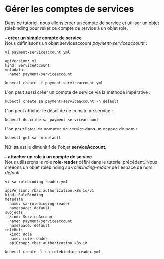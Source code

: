 # Gérer les comptes de services

Dans ce tutoriel, nous allons créer un compte de service et utiliser un objet rolebinding pour relier ce compte de service à un objet role.

**- créer un simple compte de service**<br>
Nous définissons un objet serviceaccount *payment-serviceaccount* :
```
vi payment-serviceaccount.yml
```

```
apiVersion: v1
kind: ServiceAccount
metadata:
  name: payment-serviceaccount
```

```
kubectl create -f payment-serviceaccount.yml
```

L'on peut aussi créer un compte de service via la méthode impérative :
```
kubectl create sa payment-serviceaccount -n default
```

L'on peut afficher le détail de ce compte de service :
```
kubectl describe sa payment-serviceaccount
```

L'on peut lister les comptes de service dans un espace de nom :
```
kubectl get sa -n default
```

NB: **sa** est le dimunitif de l'objet **serviceAccount**.<br>

**- attacher un role à un compte de service**<br>
Nous utiliserons le role **role-reader** défini dans le tutoriel précédent.
Nous créeons un objet rolebinding *sa-rolebinding-reader* de l'espace de nom *default*
```
vi sa-rolebinding-reader.yml
```

```
apiVersion: rbac.authorization.k8s.io/v1
kind: RoleBinding
metadata:
  name: sa-rolebinding-reader
  namespace: default
subjects:
- kind: ServiceAccount
  name: payment-serviceaccount
  namespace: default
roleRef:
  kind: Role
  name: role-reader
  apiGroup: rbac.authorization.k8s.io
```

```
kubectl create -f sa-rolebinding-reader.yml
```